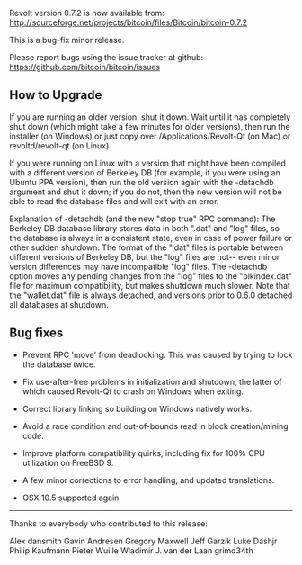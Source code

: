 Revolt version 0.7.2 is now available from:
  http://sourceforge.net/projects/bitcoin/files/Bitcoin/bitcoin-0.7.2

This is a bug-fix minor release.

Please report bugs using the issue tracker at github:
  https://github.com/bitcoin/bitcoin/issues

How to Upgrade
--------------

If you are running an older version, shut it down. Wait
until it has completely shut down (which might take a few minutes for older
versions), then run the installer (on Windows) or just copy over
/Applications/Revolt-Qt (on Mac) or revoltd/revolt-qt (on Linux).

If you were running on Linux with a version that might have been compiled
with a different version of Berkeley DB (for example, if you were using an
Ubuntu PPA version), then run the old version again with the -detachdb
argument and shut it down; if you do not, then the new version will not
be able to read the database files and will exit with an error.

Explanation of -detachdb (and the new "stop true" RPC command):
The Berkeley DB database library stores data in both ".dat" and
"log" files, so the database is always in a consistent state,
even in case of power failure or other sudden shutdown. The
format of the ".dat" files is portable between different
versions of Berkeley DB, but the "log" files are not-- even minor
version differences may have incompatible "log" files. The
-detachdb option moves any pending changes from the "log" files
to the "blkindex.dat" file for maximum compatibility, but makes
shutdown much slower. Note that the "wallet.dat" file is always
detached, and versions prior to 0.6.0 detached all databases
at shutdown.

Bug fixes
---------

* Prevent RPC 'move' from deadlocking. This was caused by trying to lock the
  database twice.

* Fix use-after-free problems in initialization and shutdown, the latter of
  which caused Revolt-Qt to crash on Windows when exiting.

* Correct library linking so building on Windows natively works.

* Avoid a race condition and out-of-bounds read in block creation/mining code.

* Improve platform compatibility quirks, including fix for 100% CPU utilization
  on FreeBSD 9.

* A few minor corrections to error handling, and updated translations.

* OSX 10.5 supported again

----------------------------------------------------
Thanks to everybody who contributed to this release:

Alex
dansmith
Gavin Andresen
Gregory Maxwell
Jeff Garzik
Luke Dashjr
Philip Kaufmann
Pieter Wuille
Wladimir J. van der Laan
grimd34th
